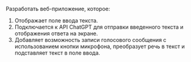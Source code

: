Разработать веб-приложение, которое:
1.  Отображает поле ввода текста.
2.  Подключается к API ChatGPT для отправки введенного текста и отображения ответа на экране.
3.  Добавляет возможность записи голосового сообщения с использованием кнопки микрофона, преобразует речь в текст и подставляет текст в поле ввода.
